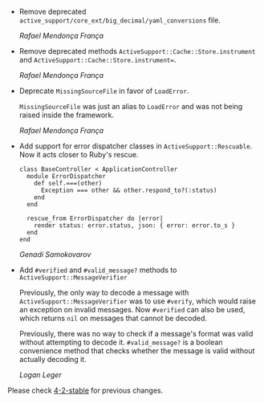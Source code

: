 *   Remove deprecated `active_support/core_ext/big_decimal/yaml_conversions`
    file.

    *Rafael Mendonça França*

*   Remove deprecated methods `ActiveSupport::Cache::Store.instrument` and
    `ActiveSupport::Cache::Store.instrument=`.

    *Rafael Mendonça França*

*   Deprecate `MissingSourceFile` in favor of `LoadError`.

    `MissingSourceFile` was just an alias to `LoadError` and was not being
    raised inside the framework.

    *Rafael Mendonça França*

*   Add support for error dispatcher classes in `ActiveSupport::Rescuable`.
    Now it acts closer to Ruby's rescue.

        class BaseController < ApplicationController
          module ErrorDispatcher
            def self.===(other)
              Exception === other && other.respond_to?(:status)
            end
          end

          rescue_from ErrorDispatcher do |error|
            render status: error.status, json: { error: error.to_s }
          end
        end

    *Genadi Samokovarov*

*   Add `#verified` and `#valid_message?` methods to `ActiveSupport::MessageVerifier`

    Previously, the only way to decode a message with `ActiveSupport::MessageVerifier`
    was to use `#verify`, which would raise an exception on invalid messages. Now
    `#verified` can also be used, which returns `nil` on messages that cannot be
    decoded.

    Previously, there was no way to check if a message's format was valid without
    attempting to decode it. `#valid_message?` is a boolean convenience method that
    checks whether the message is valid without actually decoding it.

    *Logan Leger*

Please check [4-2-stable](https://github.com/rails/rails/blob/4-2-stable/activesupport/CHANGELOG.md) for previous changes.
